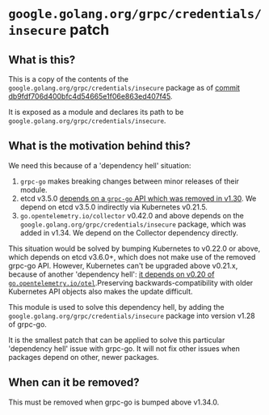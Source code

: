 # `google.golang.org/grpc/credentials/insecure` patch

## What is this?

This is a copy of the contents of the `google.golang.org/grpc/credentials/insecure` package as of [commit db9fdf706d400bfc4d54665e1f06e863ed407f45](https://github.com/grpc/grpc-go/blob/9cb411380883ddbf69467b4ba1099817c0fe6c61/credentials/insecure/insecure.go).

It is exposed as a module and declares its path to be `google.golang.org/grpc/credentials/insecure`.

## What is the motivation behind this?

We need this because of a 'dependency hell' situation:

1. `grpc-go` makes breaking changes between minor releases of their module. 
2. etcd v3.5.0 [depends on a `grpc-go` API which was removed in v1.30](https://github.com/etcd-io/etcd/issues/12124). We depend on etcd v3.5.0 indirectly via Kubernetes v0.21.5.
3. `go.opentelemetry.io/collector` v0.42.0 and above depends on the `google.golang.org/grpc/credentials/insecure` package, which was added in v1.34. We depend on the Collector dependency directly.

This situation would be solved by bumping Kubernetes to v0.22.0 or above, which depends on etcd v3.6.0+, which does not make use of the removed grpc-go API.
However, Kubernetes can't be upgraded above v0.21.x, because of another 'dependency hell': [it depends on v0.20 of `go.opentelemetry.io/otel`](https://github.com/kubernetes/kubernetes/issues/106536).Preserving backwards-compatibility with older Kubernetes API objects also makes the update difficult.


This module is used to solve this dependency hell, by adding the `google.golang.org/grpc/credentials/insecure` package into version v1.28 of grpc-go.

It is the smallest patch that can be applied to solve this particular 'dependency hell' issue with grpc-go. It will not fix other issues when packages depend on other, newer packages.

## When can it be removed?

This must be removed when grpc-go is bumped above v1.34.0.

